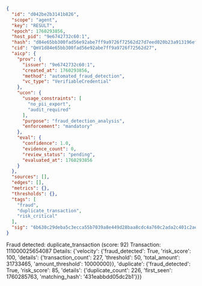 ```json
{
  "id": "d042be2b3141b826",
  "scope": "agent",
  "key": "RESULT",
  "epoch": 1760293856,
  "host_pid": "9e6742732c60:1",
  "hash": "d84e65bb300fad56e92abe7ff9a9726f72562d27d7eed020b23a913196efc5eb",
  "cid": "QmV1d84e65bb300fad56e92abe7ff9a9726f72562d27",
  "aicp": {
    "prov": {
      "issuer": "9e6742732c60:1",
      "created_at": 1760293856,
      "method": "automated_fraud_detection",
      "vc_type": "VerifiableCredential"
    },
    "ucon": {
      "usage_constraints": [
        "no_pii_export",
        "audit_required"
      ],
      "purpose": "fraud_detection_analysis",
      "enforcement": "mandatory"
    },
    "eval": {
      "confidence": 1.0,
      "evidence_count": 0,
      "review_status": "pending",
      "evaluated_at": 1760293856
    }
  },
  "sources": [],
  "edges": [],
  "metrics": {},
  "thresholds": {},
  "tags": [
    "fraud",
    "duplicate_transaction",
    "risk_critical"
  ],
  "sig": "6b630c29deba5c3ecca55b7039a8e449d28baa8cdc4a760c2ada2c401c2aefa4"
}
```

Fraud detected: duplicate_transaction (score: 92)
Transaction: 111000025654087
Details: {'velocity': {'fraud_detected': True, 'risk_score': 100, 'details': {'transaction_count': 227, 'threshold': 50, 'total_amount': 31733465, 'amount_threshold': 10000000}}, 'duplicate': {'fraud_detected': True, 'risk_score': 85, 'details': {'duplicate_count': 226, 'first_seen': 1760285763, 'matching_hash': '431eabbdd05dc2b1'}}}